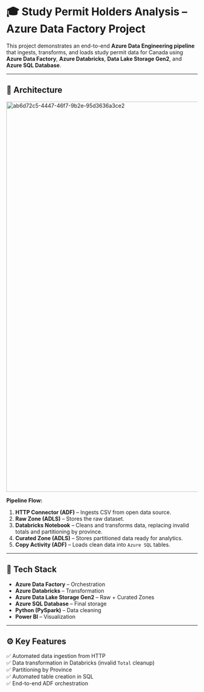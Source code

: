 # 🎓 Study Permit Holders Analysis – Azure Data Factory Project

This project demonstrates an end-to-end **Azure Data Engineering pipeline** that ingests, transforms, and loads study permit data for Canada using **Azure Data Factory**, **Azure Databricks**, **Data Lake Storage Gen2**, and **Azure SQL Database**.

---

## 🚀 Architecture

<img width="1536" height="1024" alt="ab6d72c5-4447-46f7-9b2e-95d3636a3ce2" src="https://github.com/user-attachments/assets/98fc1f13-a1b1-4dcc-bbf9-e73b088d3345" />


**Pipeline Flow:**
1. **HTTP Connector (ADF)** – Ingests CSV from open data source.
2. **Raw Zone (ADLS)** – Stores the raw dataset.
3. **Databricks Notebook** – Cleans and transforms data, replacing invalid totals and partitioning by province.
4. **Curated Zone (ADLS)** – Stores partitioned data ready for analytics.
5. **Copy Activity (ADF)** – Loads clean data into `Azure SQL` tables.

---

## 🧩 Tech Stack
- **Azure Data Factory** – Orchestration
- **Azure Databricks** – Transformation
- **Azure Data Lake Storage Gen2** – Raw + Curated Zones
- **Azure SQL Database** – Final storage
- **Python (PySpark)** – Data cleaning
- **Power BI** – Visualization

---

## ⚙️ Key Features
✅ Automated data ingestion from HTTP  
✅ Data transformation in Databricks (invalid `Total` cleanup)  
✅ Partitioning by Province  
✅ Automated table creation in SQL  
✅ End-to-end ADF orchestration  

